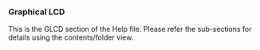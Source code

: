 <div class="section">

<div class="titlepage">

<div>

<div>

### <span id="_graphical_lcd"></span>Graphical LCD

</div>

</div>

</div>

This is the GLCD section of the Help file. Please refer the sub-sections
for details using the contents/folder view.

</div>
